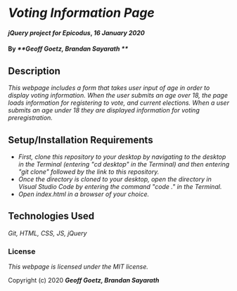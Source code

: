 # _Voting Information Page_

#### _jQuery project for Epicodus_, _16 January 2020_

#### By _**Geoff Goetz, Brandan Sayarath **_

## Description

_This webpage includes a form that takes user input of age in order to display voting information. When the user submits an age over 18, the page loads information for registering to vote, and current elections. When a user submits an age under 18 they are displayed information for voting preregistration._

## Setup/Installation Requirements

* _First, clone this repository to your desktop by navigating to the desktop in the Terminal (entering "cd desktop" in the Terminal) and then entering "git clone" followed by the link to this repository._
* _Once the directory is cloned to your desktop, open the directory in Visual Studio Code by entering the command "code ." in the Terminal._
* _Open index.html in a browser of your choice._

## Technologies Used

_Git, HTML, CSS, JS, jQuery_

### License

*This webpage is licensed under the MIT license.*

Copyright (c) 2020 **_Geoff Goetz, Brandan Sayarath_**
